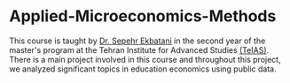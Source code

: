 # Applied-Microeconomics-Methods
This course is taught by [Dr. Sepehr Ekbatani](https://sepehrekbatani.com/) in the second year of the master's program at the Tehran Institute for Advanced Studies [(TeIAS)](https://teias.institute/). There is a main project involved in this course and throughout this project, we analyzed significant topics in education economics using public data.
